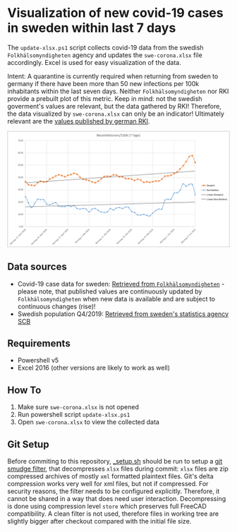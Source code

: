 # Visualization of new covid-19 cases in sweden within last 7 days
The `update-xlsx.ps1` script collects covid-19 data from the swedish `Folkhälsomyndigheten` agency and updates the `swe-corona.xlsx` file accordingly. Excel is used for easy visualization of the data.

Intent: A quarantine is currently required when returning from sweden to germany if there have been more than 50 new infections per 100k inhabitants within the last seven days. Neither `Folkhälsomyndigheten` nor RKI provide a prebuilt plot of this metric. Keep in mind: not the swedish goverment's values are relevant, but the data gathered by RKI! Therefore, the data visualized by `swe-corona.xlsx` can only be an indicator! Ultimately relevant are the [values published by german RKI](https://www.rki.de/DE/Content/InfAZ/N/Neuartiges_Coronavirus/Quarantaene_Einreisen_Deutschland.html).

![swe-corona.png](swe-corona.png)

## Data sources
 - Covid-19 case data for sweden: [Retrieved from `Folkhälsomyndigheten`](https://www.folkhalsomyndigheten.se/smittskydd-beredskap/utbrott/aktuella-utbrott/covid-19/bekraftade-fall-i-sverige/) - please note, that published values are continuously updated by `Folkhälsomyndigheten` when new data is available and are subject to continuous changes (rise)!
 - Swedish population Q4/2019: [Retrieved from sweden's statistics agency SCB](https://www.scb.se/en/finding-statistics/statistics-by-subject-area/population/population-composition/population-statistics/pong/tables-and-graphs/quarterly-population-statistics--municipalities-counties-and-the-whole-country/quarter-4-2019/)

## Requirements
 - Powershell v5
 - Excel 2016 (other versions are likely to work as well)
 
## How To
 1. Make sure `swe-corona.xlsx` is not opened
 2. Run powershell script `update-xlsx.ps1`
 3. Open `swe-corona.xlsx` to view the collected data
 
## Git Setup
Before commiting to this repository, [_setup.sh](_setup.sh) should be run to
setup a [git smudge filter](https://www.git-scm.com/docs/gitattributes#_filter),
that decompresses `xlsx` files during commit: `xlsx` files are zip compressed
archives of mostly `xml` formatted plaintext files. Git's delta compression
works very well for xml files, but not if compressed. For security reasons, the
filter needs to be configured explicitly. Therefore, it cannot be shared in a
way that does need user interaction. Decompressing is done using compression
level `store` which preserves full FreeCAD compatibility. A clean filter is not
used, therefore files in working tree are slightly bigger after checkout
compared with the initial file size.
